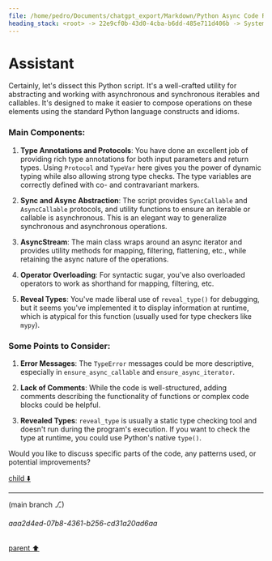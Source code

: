 ```yaml
---
file: /home/pedro/Documents/chatgpt_export/Markdown/Python Async Code Review.md
heading_stack: <root> -> 22e9cf0b-43d0-4cba-b6dd-485e711d406b -> System -> 8c4249b6-2feb-4974-82e2-5202ef7ebb86 -> System -> aaa255dc-4cd2-4201-aa1b-3acbcd5264eb -> User -> 010bb377-54fe-4294-993d-db25e5599734 -> Assistant
---
```

# Assistant

Certainly, let's dissect this Python script. It's a well-crafted utility for abstracting and working with asynchronous and synchronous iterables and callables. It's designed to make it easier to compose operations on these elements using the standard Python language constructs and idioms.

### Main Components:
1. **Type Annotations and Protocols**: You have done an excellent job of providing rich type annotations for both input parameters and return types. Using `Protocol` and `TypeVar` here gives you the power of dynamic typing while also allowing strong type checks. The type variables are correctly defined with co- and contravariant markers.
   
2. **Sync and Async Abstraction**: The script provides `SyncCallable` and `AsyncCallable` protocols, and utility functions to ensure an iterable or callable is asynchronous. This is an elegant way to generalize synchronous and asynchronous operations.

3. **AsyncStream**: The main class wraps around an async iterator and provides utility methods for mapping, filtering, flattening, etc., while retaining the async nature of the operations.

4. **Operator Overloading**: For syntactic sugar, you've also overloaded operators to work as shorthand for mapping, filtering, etc.

5. **Reveal Types**: You've made liberal use of `reveal_type()` for debugging, but it seems you've implemented it to display information at runtime, which is atypical for this function (usually used for type checkers like `mypy`).

### Some Points to Consider:

1. **Error Messages**: The `TypeError` messages could be more descriptive, especially in `ensure_async_callable` and `ensure_async_iterator`.

2. **Lack of Comments**: While the code is well-structured, adding comments describing the functionality of functions or complex code blocks could be helpful.

3. **Revealed Types**: `reveal_type` is usually a static type checking tool and doesn't run during the program's execution. If you want to check the type at runtime, you could use Python's native `type()`.

Would you like to discuss specific parts of the code, any patterns used, or potential improvements?

[child ⬇️](#aaa2d4ed-07b8-4361-b256-cd31a20ad6aa)

---

(main branch ⎇)
###### aaa2d4ed-07b8-4361-b256-cd31a20ad6aa
[parent ⬆️](#010bb377-54fe-4294-993d-db25e5599734)
